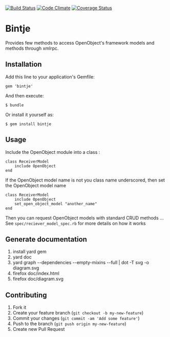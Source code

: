 [![Build Status](https://travis-ci.org/Electron-libre/bintje.svg?branch=master)](https://travis-ci.org/Electron-libre/bintje)
[![Code Climate](https://codeclimate.com/github/Electron-libre/bintje.png)](https://codeclimate.com/github/Electron-libre/bintje)
[![Coverage Status](https://coveralls.io/repos/Electron-libre/bintje/badge.png?branch=master)](https://coveralls.io/r/Electron-libre/bintje?branch=master)

# Bintje

Provides few methods to access OpenObject's framework models and methods through xmlrpc.

## Installation

Add this line to your application's Gemfile:

    gem 'bintje'

And then execute:

    $ bundle

Or install it yourself as:

    $ gem install bintje

## Usage

Include the OpenObject module into a class :

    class ReceiverModel
        include OpenObject
    end

If the OpenObject model name is not you class name underscored, then set the OpenObject model name

    class ReceiverModel
        include OpenObject
        set_open_object_model "another_name"
    end

Then you can request OpenObject models with standard CRUD methods ...
See ``spec/reciever_model_spec.rb`` for more details on how it works

## Generate documentation

1. install yard gem
2. yard doc
3. yard graph --dependencies --empty-mixins --full | dot -T svg -o diagram.svg
4. firefox doc/index.html
5. firefox doc/diagram.svg

## Contributing

1. Fork it
2. Create your feature branch (`git checkout -b my-new-feature`)
3. Commit your changes (`git commit -am 'Add some feature'`)
4. Push to the branch (`git push origin my-new-feature`)
5. Create new Pull Request
